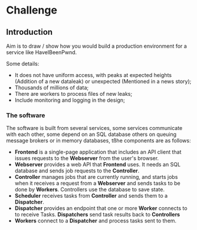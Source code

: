 # Challenge

## Introduction

Aim is to draw / show how you would build a production environment for a service like HaveIBeenPwnd.

Some details:

* It does not have uniform access, with peaks at expected heights (Addition of a new  dataleak) or unexpected (Mentioned in a news story);
* Thousands of millions of data;
* There are workers to process files of new leaks;
* Include monitoring and logging in the design;

### The software

The software is built from several services, some services communicate with each other, some depend on an SQL database others on queuing message brokers or in memory databases,  tßhe components are as follows:

* **Frontend** is a single-page application that includes an API client that issues requests to the **Webserver** from the user's browser.
* **Webserver** provides a web API that **Frontend** uses. It needs an SQL database and sends job requests to the **Controller**.
* **Controller** manages jobs that are currently running, and starts jobs when it receives a request from a **Webserver** and sends tasks to be done by **Workers**. Controllers use the database to save state.
* **Scheduler** receives tasks from **Controller** and sends them to a **Dispatcher**.
* **Dispatcher** provides an endpoint that one or more **Worker** connects to to receive Tasks. **Dispatchers** send task results back to **Controllers**
* **Workers** connect to a **Dispatcher** and process tasks sent to them.

